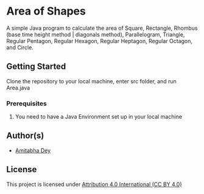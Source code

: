 # Area of Shapes
A simple Java program to calculate the area of Square, Rectangle, Rhombus (base time height method | diagonals method), Parallelogram, Triangle, Regular Pentagon, Regular Hexagon, Regular Heptagon, Regular Octagon, and Circle.

## Getting Started

Clone the repository to your local machine, enter src folder, and run Area.java

### Prerequisites
1. You need to have a Java Environment set up in your local machine

## Author(s)

- [Amitabha Dey](http://amitabhadey.com/)

## License

This project is licensed under [Attribution 4.0 International (CC BY 4.0)](https://creativecommons.org/licenses/by/4.0/)
